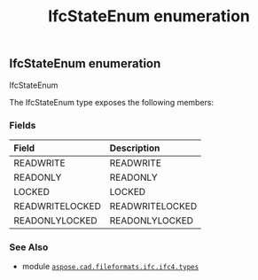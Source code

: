 ﻿---
title: IfcStateEnum enumeration
second_title: Aspose.CAD for Python via .NET API References
description: 
type: docs
weight: 3590
url: /aspose.cad.fileformats.ifc.ifc4.types/ifcstateenum/
is_root: false
---

## IfcStateEnum enumeration

IfcStateEnum



The IfcStateEnum type exposes the following members:

### Fields
| Field | Description |
| :- | :- |
| READWRITE | READWRITE |
| READONLY | READONLY |
| LOCKED | LOCKED |
| READWRITELOCKED | READWRITELOCKED |
| READONLYLOCKED | READONLYLOCKED |



### See Also
* module [`aspose.cad.fileformats.ifc.ifc4.types`](..)
